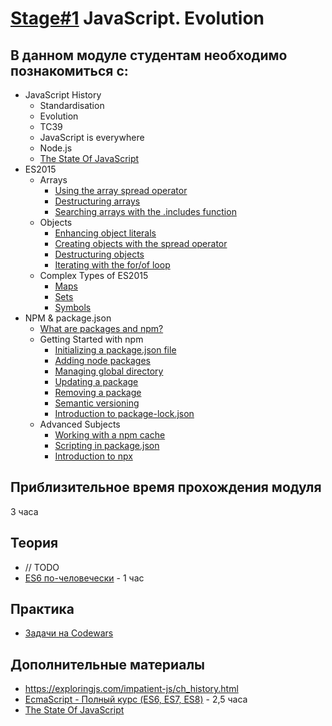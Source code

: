 # [Stage#1](../../) JavaScript. Evolution
## В данном модуле студентам необходимо познакомиться с: 
- JavaScript History
    - Standardisation
    - Evolution
    - TC39
    - JavaScript is everywhere
    - Node.js
    - [The State Of JavaScript](https://stateofjs.com/)
- ES2015 
  - Arrays	
    - [Using the array spread operator](https://medium.com/@luke_smaki/javascript-es6-spread-operator-and-rest-parameters-b3e89d112281)
    - [Destructuring arrays](https://medium.com/swlh/array-destructuring-in-javascript-141196434d65)
    - [Searching arrays with the .includes function](https://doka.guide/js/includes/)
  - Objects	
    - [Enhancing object literals](https://www.geeksforgeeks.org/javascriptes6-object-literal-enhancement/) 
    - [Creating objects with the spread operator](https://www.javascripttutorial.net/es-next/javascript-object-spread/)
    - [Destructuring objects](https://javascript.info/destructuring-assignment#object-destructuring)
    - [Iterating with the for/of loop](https://developer.mozilla.org/en-US/docs/Web/JavaScript/Reference/Statements/for...of)
  - Complex Types of ES2015
    - [Maps](https://doka.guide/js/map/)
    - [Sets](https://doka.guide/js/set/)
    - [Symbols](https://doka.guide/js/symbol/)
- NPM & package.json
  - [What are packages and npm?](https://docs.npmjs.com/about-npm)
  - Getting Started with npm	
    - [Initializing a package.json file](https://heynode.com/tutorial/create-packagejson-file/)
    - [Adding node packages](https://docs.npmjs.com/downloading-and-installing-packages-locally)
    - [Managing global directory](https://medium.com/@alberto.schiabel/npm-tricks-part-1-get-list-of-globally-installed-packages-39a240347ef0)
    - [Updating a package](https://docs.npmjs.com/updating-packages-downloaded-from-the-registry)
    - [Removing a package](https://docs.npmjs.com/updating-packages-downloaded-from-the-registry)
    - [Semantic versioning](https://docs.npmjs.com/about-semantic-versioning)
    - [Introduction to package-lock.json](https://nodejs.dev/learn/the-package-lock-json-file)
  - Advanced Subjects	
    - [Working with a npm cache](https://docs.npmjs.com/cli/v7/commands/npm-cache)
    - [Scripting in package.json](https://docs.npmjs.com/cli/v8/using-npm/scripts)
    - [Introduction to npx](https://medium.com/@maybekatz/introducing-npx-an-npm-package-runner-55f7d4bd282b)

## Приблизительное время прохождения модуля
3 часа

## Теория
  - // TODO
  - [ES6 по-человечески](https://habr.com/ru/post/305900/) - 1 час

## Практика 
  - [Задачи на Codewars](https://github.com/rolling-scopes-school/tasks/blob/master/tasks/codewars/Codewars1-2021Q3.md)

## Дополнительные материалы
  - https://exploringjs.com/impatient-js/ch_history.html
  - [EcmaScript - Полный курс (ES6, ES7, ES8)](https://www.youtube.com/watch?v=Ti2Q4sQkNdU) - 2,5 часа
  - [The State Of JavaScript](https://stateofjs.com/)






